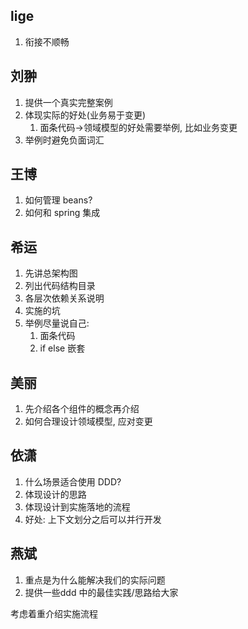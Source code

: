 ## lige
1. 衔接不顺畅

## 刘翀
1. 提供一个真实完整案例
2. 体现实际的好处(业务易于变更)
   1. 面条代码->领域模型的好处需要举例, 比如业务变更
3. 举例时避免负面词汇

## 王博
1. 如何管理 beans?
2. 如何和 spring 集成

## 希运
1. 先讲总架构图
2. 列出代码结构目录
3. 各层次依赖关系说明
4. 实施的坑
5. 举例尽量说自己:
   1. 面条代码
   2. if else 嵌套

## 美丽
1. 先介绍各个组件的概念再介绍
2. 如何合理设计领域模型, 应对变更

## 依潇
1. 什么场景适合使用 DDD?
2. 体现设计的思路
3. 体现设计到实施落地的流程
4. 好处: 上下文划分之后可以并行开发


## 燕斌
1. 重点是为什么能解决我们的实际问题
2. 提供一些ddd 中的最佳实践/思路给大家

考虑着重介绍实施流程
